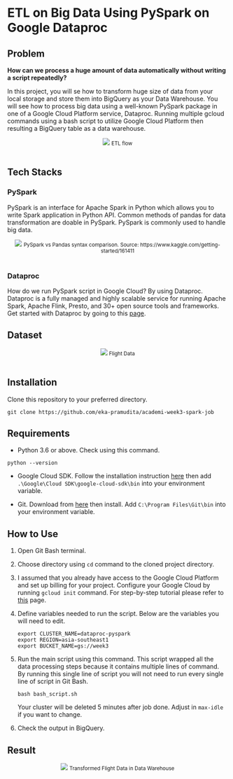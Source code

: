 # ETL on Big Data Using PySpark on Google Dataproc

## Problem
**How can we process a huge amount of data
automatically without writing a script repeatedly?**

In this project, you will se how to transform huge size of data from your local storage and store them into
BigQuery as your Data Warehouse. You will see how to process big data using a well-known PySpark package
in one of a Google Cloud Platform service, Dataproc. Running multiple gcloud commands using a bash
script to utilize Google Cloud Platform then resulting a BigQuery table as a data warehouse.
<div align="center">
<img src="https://drive.google.com/uc?export=view&id=1kJ0R11IlHeqLNiPzwD7bwsVkdMUDmLrB">
<small>ETL flow</small>
</div><br />

## Tech Stacks
### PySpark
PySpark is an interface for Apache Spark in Python which allows you to write 
Spark application in Python API. Common methods of pandas for data transformation are doable
in PySpark. PySpark is commonly used to handle big data.
<div align="center">
<img src="https://www.googleapis.com/download/storage/v1/b/kaggle-user-content/o/inbox%2F2175703%2F06b53d6394cf217240b62d39d3ba6f53%2FPandas%20vs%20Pyspark%201.jpg?generation=1593027654376265&alt=media">
<small>PySpark vs Pandas syntax comparison. Source: https://www.kaggle.com/getting-started/161411</small>
</div><br />

### Dataproc
How do we run PySpark script in Google Cloud? By using Dataproc. Dataproc is a fully managed 
and highly scalable service for running Apache Spark, Apache Flink, Presto, and 30+ open 
source tools and frameworks. Get started with Dataproc by going to this [page](https://cloud.google.com/dataproc).

## Dataset
<div align="center">
<img src="https://drive.google.com/uc?export=view&id=1ONpDeFjjrwAUQ1b_WRHvrIC3XmI-SBrQ">
<small>Flight Data</small>
</div><br />

## Installation
Clone this repository to your preferred directory.
```
git clone https://github.com/eka-pramudita/academi-week3-spark-job
```

## Requirements
- Python 3.6 or above. Check using this command.
```
python --version
```

- Google Cloud SDK. Follow the installation instruction [here](https://cloud.google.com/sdk/docs/install)
then add `.\Google\Cloud SDK\google-cloud-sdk\bin` into your environment variable.
  
- Git. Download from [here](https://git-scm.com/downloads) then install. Add
`C:\Program Files\Git\bin` into your environment variable.
  
## How to Use
1. Open Git Bash terminal.
2. Choose directory using `cd` command to the cloned project directory.
3. I assumed that you already have access to the Google Cloud Platform and set up billing for your project. 
   Configure your Google Cloud by running `gcloud init` command. For step-by-step tutorial please
   refer to [this](https://www.jhanley.com/google-cloud-understanding-gcloud-configurations/#:~:text=A%20gcloud%20configuration%20is%20a,configuration%20named%20default%20is%20created.&text=The%20creation%20of%20a%20configuration%20can%20be%20accomplished%20with%20gcloud%20or%20manually.) page.
   
3. Define variables needed to run the script. Below are the variables you will need to edit.
    ```commandline
    export CLUSTER_NAME=dataproc-pyspark
    export REGION=asia-southeast1
    export BUCKET_NAME=gs://week3
    ```
3. Run the main script using this command. This script wrapped all the data processing steps
   because it contains multiple lines of command. By running this single line of script you
   will not need to run every single line of script in Git Bash.
    ```commandline
    bash bash_script.sh
    ```
   Your cluster will be deleted 5 minutes after job done. Adjust in `max-idle` if you want to change.
6. Check the output in BigQuery.

## Result
<div align="center">
<img src="https://drive.google.com/uc?export=view&id=1uLOZxF3x10F5jSAH9c-CNLNaP07DmTdX">
<small>Transformed Flight Data in Data Warehouse</small>
</div><br />
